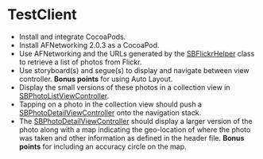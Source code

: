TestClient
==========

- Install and integrate CocoaPods.
- Install AFNetworking 2.0.3 as a CocoaPod.
- Use AFNetworking and the URLs generated by the [SBFlickrHelper](https://github.com/stevewilford/TestClient/blob/master/FlickrClient/SBFlickrHelper.h) class to retrieve a list of photos from Flickr.
- Use storyboard(s) and segue(s) to display and navigate between view controller. __Bonus points__ for using Auto Layout.
- Display the small versions of these photos in a collection view in [SBPhotoListViewController](https://github.com/stevewilford/TestClient/blob/master/FlickrClient/SBPhotoListViewController.h).
- Tapping on a photo in the collection view should push a [SBPhotoDetailViewController](https://github.com/stevewilford/TestClient/blob/master/FlickrClient/SBPhotoDetailViewController.h) onto the navigation stack.
- The [SBPhotoDetailViewController](https://github.com/stevewilford/TestClient/blob/master/FlickrClient/SBPhotoDetailViewController.h) should display a larger version of the photo along with a map indicating the geo-location of where the photo was taken and other information as defined in the header file. __Bonus points__ for including an accuracy circle on the map.

